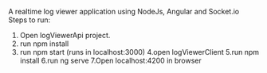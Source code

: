 A realtime log viewer application using NodeJs, Angular and Socket.io
Steps to run:
1. Open logViewerApi project.
2. run npm install
3. run npm start (runs in localhost:3000)
4.open logViewerClient 
5.run npm install 
6.run ng serve 
7.Open localhost:4200 in browser 
